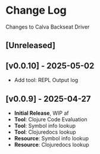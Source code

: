 # Change Log

Changes to Calva Backseat Driver

## [Unreleased]

## [v0.0.10] - 2025-05-02

- Add tool: REPL Output log

## [v0.0.9] - 2025-04-27

- **Initial Release**, WIP af
- **Tool**: Clojure Code Evaluation
- **Tool**: Symbol info lookup
- **Tool**: Clojuredocs lookup
- **Resource**: Symbol info lookup
- **Resource**: Clojuredocs lookup
